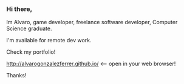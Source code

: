 ### Hi there, 

Im Alvaro, game developer, freelance software developer, Computer Science graduate. 

I'm available for remote dev work.

Check my portfolio! 

http://alvarogonzalezferrer.github.io/  <-- open in your web browser!

Thanks!
